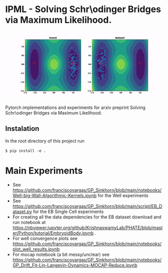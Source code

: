 # IPML - Solving Schr\odinger Bridges via Maximum Likelihood.

![well](images/nicest_well.gif)

Pytorch implementations and experiments for arxiv preprint Solving Schr\odinger Bridges via Maximum Likelihood.

## Instalation

In the root directory of this project run

```
$ pip install -e .
```

# Main Experiments

* See https://github.com/franciscovargas/GP_Sinkhorn/blob/main/notebooks/Well-big-Wall-Algorithmic-Kernels.ipynb for the Well experiments
* See https://github.com/franciscovargas/GP_Sinkhorn/blob/main/script/EB_Dataset.py for the EB Single Cell experiments
* For creating all the data dependencies for the EB dataset download and run notebook at https://nbviewer.jupyter.org/github/KrishnaswamyLab/PHATE/blob/master/Python/tutorial/EmbryoidBody.ipynb .
* For well convergence plots see https://github.com/franciscovargas/GP_Sinkhorn/blob/main/notebooks/plot_well_results.ipynb
* For mocap notebook (a bit messy/unclear) see https://github.com/franciscovargas/GP_Sinkhorn/blob/main/notebooks/GP_Drift_Fit-Lin-Langevin-Dynamics-MOCAP-Reduce.ipynb
